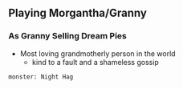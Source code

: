 ## Playing Morgantha/Granny
### As Granny Selling Dream Pies
- Most loving grandmotherly person in the world
	- kind to a fault and a shameless gossip


```statblock
monster: Night Hag
```
